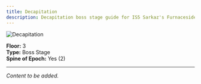 ```yaml
---
title: Decapitation
description: Decapitation boss stage guide for IS5 Sarkaz's Furnaceside Fables
---
```


<img src="/stages/decapitation.png" alt="Decapitation" />

**Floor:** 3  
**Type:** Boss Stage  
**Spine of Epoch:** Yes (2)

---

*Content to be added.*
